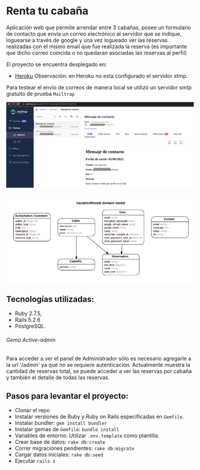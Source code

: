 # Renta tu cabaña

Aplicación web que permite arrendar entre 3 cabañas, posee un formulario de contacto que envía un correo electrónico al servidor que se indique, loguearse a través de google y una vez logueado ver las reservas realizadas con el mismo email que fue realizada la reserva (es importante que dicho correo coincida o no quedaran asociadas las reservas al perfil)

El proyecto se encuentra desplegado en:
- [Heroku](https://hol-rent-cabin.herokuapp.com/)
Observación: en Heroku no esta configurado el servidor stmp.

Para testear el envío de correos de manera local se utilizó un servidor smtp gratuito de prueba `Mailtrap`

![alt text][proof]

[proof]: /inbox_mailtrap.png "Casilla mailtrap"


![alt text][logic]

[logic]: /diagrama_erd.png "Diagrama lógico"


## Tecnologías utilizadas:
- Ruby 2.7.5, 
- Rails 5.2.6
- PostgreSQL.

###### Gema Active-admin
Para acceder a ver el panel de Administrador sólo es necesario agregarle a la url '/admin' ya que no se requiere autenticación.
Actualmente muestra la cantidad de reservas total, se puede acceder a ver las reservas por cabaña y también el detalle de todas las reservas.

## Pasos para levantar el proyecto:
- Clonar el repo 
- Instalar versiones de Ruby y Ruby on Rails especificadas en `Gemfile`.
- Instalar bundler: `gem install bundler`
- Instalar gemas de `Gemfile`: `bundle install`
- Variables de entorno: Utilizar `.env.template` como plantilla.
- Crear base de datos: `rake db:create`
- Correr migraciones pendientes: `rake db:migrate`
- Cargar datos iniciales: `rake db:seed`
- Ejecutar `rails s`
